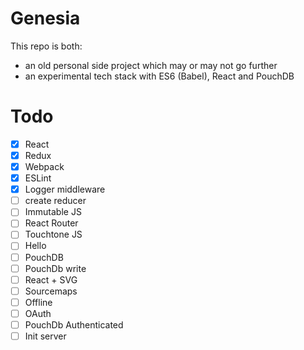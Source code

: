 # Genesia

This repo is both:
- an old personal side project which may or may not go further
- an experimental tech stack with ES6 (Babel), React and PouchDB

# Todo

- [x] React
- [x] Redux
- [x] Webpack
- [x] ESLint
- [x] Logger middleware
- [ ] create reducer
- [ ] Immutable JS
- [ ] React Router
- [ ] Touchtone JS
- [ ] Hello
- [ ] PouchDB
- [ ] PouchDb write
- [ ] React + SVG
- [ ] Sourcemaps
- [ ] Offline
- [ ] OAuth
- [ ] PouchDb Authenticated
- [ ] Init server
